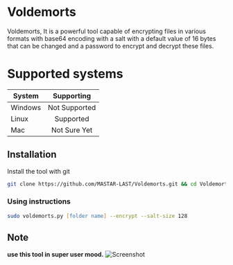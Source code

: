 # Voldemorts
Voldemorts, It is a powerful tool capable of encrypting files in various formats with base64 encoding with a salt with a default value of 16 bytes that can be changed and a password to encrypt and decrypt these files.

# Supported systems
| System      | Supporting |
| ----------- | :-----------: |
| Windows      | Not Supported      |
| Linux   | Supported        |
| Mac   | Not Sure Yet        |

## Installation
Install the tool with git

```bash
git clone https://github.com/MASTAR-LAST/Voldemorts.git && cd Voldemorts && sudo chmod u+x voldemorts.sh && ./voldemorts.sh
```

### Using instructions

```zsh
sudo voldemorts.py [folder name] --encrypt --salt-size 128
```
## Note
**use this tool in super user mood.**
![Screenshot](https://github.com/MASTAR-LAST/Voldemorts/assets/79379000/52294bc0-9f3e-4a89-94e0-bf4d57932594)
